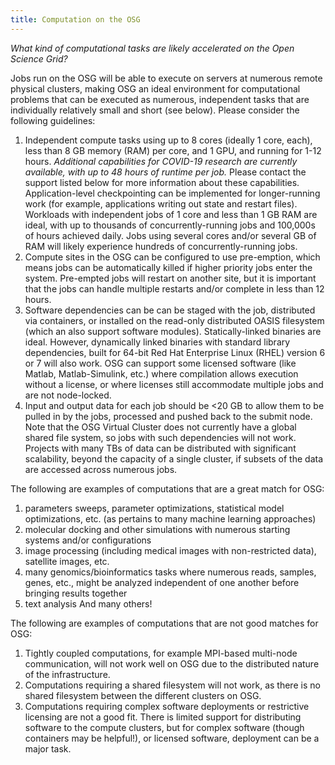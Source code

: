 ```yaml
---
title: Computation on the OSG
---
```


*What kind of computational tasks are likely accelerated on the Open Science Grid?*

Jobs run on the OSG will be able to execute on servers at numerous remote physical clusters, making OSG an ideal environment for computational problems that can be executed as numerous, independent tasks that are individually relatively small and short (see below). Please consider the following guidelines:

1. Independent compute tasks using up to 8 cores (ideally 1 core, each), less than 8 GB memory (RAM) per core, and 1 GPU, and running for 1-12 hours. *Additional capabilities for COVID-19 research are currently available, with up to 48 hours of runtime per job.* Please contact the support listed below for more information about these capabilities. Application-level checkpointing can be implemented for longer-running work (for example, applications writing out state and restart files). Workloads with independent jobs of 1 core and less than 1 GB RAM are ideal, with up to thousands of concurrently-running jobs and 100,000s of hours achieved daily. Jobs using several cores and/or several GB of RAM will likely experience hundreds of concurrently-running jobs.
2. Compute sites in the OSG can be configured to use pre-emption, which means jobs can be automatically killed if higher priority jobs enter the system. Pre-empted jobs will restart on another site, but it is important that the jobs can handle multiple restarts and/or complete in less than 12 hours.
3. Software dependencies can be can be staged with the job, distributed via containers, or installed on the read-only distributed OASIS filesystem (which an also support software modules). Statically-linked binaries are ideal. However, dynamically linked binaries with standard library dependencies, built for 64-bit Red Hat Enterprise Linux (RHEL) version 6 or 7 will also work. OSG can support some licensed software (like Matlab, Matlab-Simulink, etc.) where compilation allows execution without a license, or where licenses still accommodate multiple jobs and are not node-locked.
4. Input and output data for each job should be <20 GB to allow them to be pulled in by the jobs, processed and pushed back to the submit node. Note that the OSG Virtual Cluster does not currently have a global shared file system, so jobs with such dependencies will not work. Projects with many TBs of data can be distributed with significant scalability, beyond the capacity of a single cluster, if subsets of the data are accessed across numerous jobs.

The following are examples of computations that are a great match for OSG:

1. parameters sweeps, parameter optimizations, statistical model optimizations, etc. (as pertains to many machine learning approaches)
2. molecular docking and other simulations with numerous starting systems and/or configurations
3. image processing (including medical images with non-restricted data), satellite images, etc.
4. many genomics/bioinformatics tasks where numerous reads, samples, genes, etc., might be analyzed independent of one another before bringing results together
5. text analysis
And many others!

The following are examples of computations that are not good matches for OSG:

1. Tightly coupled computations, for example MPI-based multi-node communication, will not work well on OSG due to the distributed nature of the infrastructure.
2. Computations requiring a shared filesystem will not work, as there is no shared filesystem between the different clusters on OSG.
3. Computations requiring complex software deployments or restrictive licensing are not a good fit. There is limited support for distributing software to the compute clusters, but for complex software (though containers may be helpful!), or licensed software, deployment can be a major task.
